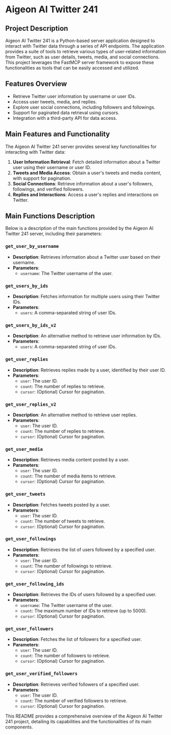 # Aigeon AI Twitter 241

## Project Description

Aigeon AI Twitter 241 is a Python-based server application designed to interact with Twitter data through a series of API endpoints. The application provides a suite of tools to retrieve various types of user-related information from Twitter, such as user details, tweets, media, and social connections. This project leverages the FastMCP server framework to expose these functionalities as tools that can be easily accessed and utilized.

## Features Overview

- Retrieve Twitter user information by username or user IDs.
- Access user tweets, media, and replies.
- Explore user social connections, including followers and followings.
- Support for paginated data retrieval using cursors.
- Integration with a third-party API for data access.

## Main Features and Functionality

The Aigeon AI Twitter 241 server provides several key functionalities for interacting with Twitter data:

1. **User Information Retrieval**: Fetch detailed information about a Twitter user using their username or user ID.
2. **Tweets and Media Access**: Obtain a user's tweets and media content, with support for pagination.
3. **Social Connections**: Retrieve information about a user's followers, followings, and verified followers.
4. **Replies and Interactions**: Access a user's replies and interactions on Twitter.

## Main Functions Description

Below is a description of the main functions provided by the Aigeon AI Twitter 241 server, including their parameters:

### `get_user_by_username`

- **Description**: Retrieves information about a Twitter user based on their username.
- **Parameters**:
  - `username`: The Twitter username of the user.

### `get_users_by_ids`

- **Description**: Fetches information for multiple users using their Twitter IDs.
- **Parameters**:
  - `users`: A comma-separated string of user IDs.

### `get_users_by_ids_v2`

- **Description**: An alternative method to retrieve user information by IDs.
- **Parameters**:
  - `users`: A comma-separated string of user IDs.

### `get_user_replies`

- **Description**: Retrieves replies made by a user, identified by their user ID.
- **Parameters**:
  - `user`: The user ID.
  - `count`: The number of replies to retrieve.
  - `cursor`: (Optional) Cursor for pagination.

### `get_user_replies_v2`

- **Description**: An alternative method to retrieve user replies.
- **Parameters**:
  - `user`: The user ID.
  - `count`: The number of replies to retrieve.
  - `cursor`: (Optional) Cursor for pagination.

### `get_user_media`

- **Description**: Retrieves media content posted by a user.
- **Parameters**:
  - `user`: The user ID.
  - `count`: The number of media items to retrieve.
  - `cursor`: (Optional) Cursor for pagination.

### `get_user_tweets`

- **Description**: Fetches tweets posted by a user.
- **Parameters**:
  - `user`: The user ID.
  - `count`: The number of tweets to retrieve.
  - `cursor`: (Optional) Cursor for pagination.

### `get_user_followings`

- **Description**: Retrieves the list of users followed by a specified user.
- **Parameters**:
  - `user`: The user ID.
  - `count`: The number of followings to retrieve.
  - `cursor`: (Optional) Cursor for pagination.

### `get_user_following_ids`

- **Description**: Retrieves the IDs of users followed by a specified user.
- **Parameters**:
  - `username`: The Twitter username of the user.
  - `count`: The maximum number of IDs to retrieve (up to 5000).
  - `cursor`: (Optional) Cursor for pagination.

### `get_user_followers`

- **Description**: Fetches the list of followers for a specified user.
- **Parameters**:
  - `user`: The user ID.
  - `count`: The number of followers to retrieve.
  - `cursor`: (Optional) Cursor for pagination.

### `get_user_verified_followers`

- **Description**: Retrieves verified followers of a specified user.
- **Parameters**:
  - `user`: The user ID.
  - `count`: The number of verified followers to retrieve.
  - `cursor`: (Optional) Cursor for pagination.

This README provides a comprehensive overview of the Aigeon AI Twitter 241 project, detailing its capabilities and the functionalities of its main components.